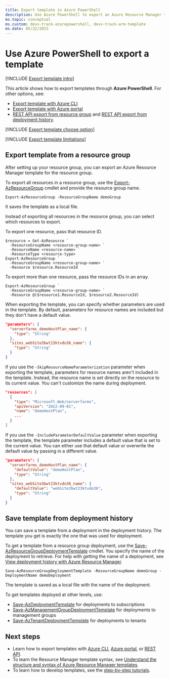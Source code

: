 ```yaml
---
title: Export template in Azure PowerShell
description: Use Azure PowerShell to export an Azure Resource Manager template from resources in your subscription.
ms.topic: conceptual
ms.custom: devx-track-azurepowershell, devx-track-arm-template
ms.date: 05/22/2023
---
```

# Use Azure PowerShell to export a template

[!INCLUDE [Export template intro](../../../includes/resource-manager-export-template-intro.md)]

This article shows how to export templates through **Azure PowerShell**. For other options, see:

* [Export template with Azure CLI](export-template-cli.md)
* [Export template with Azure portal](export-template-portal.md)
* [REST API export from resource group](/rest/api/resources/resourcegroups/exporttemplate) and [REST API export from deployment history](/rest/api/resources/deployments/export-template).

[!INCLUDE [Export template choose option](../../../includes/resource-manager-export-template-choose-option.md)]

[!INCLUDE [Export template limitations](../../../includes/resource-manager-export-template-limitations.md)]

## Export template from a resource group

After setting up your resource group, you can export an Azure Resource Manager template for the resource group.

To export all resources in a resource group, use the [Export-AzResourceGroup](/powershell/module/az.resources/Export-AzResourceGroup) cmdlet and provide the resource group name.

```azurepowershell-interactive
Export-AzResourceGroup -ResourceGroupName demoGroup
```

It saves the template as a local file.

Instead of exporting all resources in the resource group, you can select which resources to export.

To export one resource, pass that resource ID.

```azurepowershell-interactive
$resource = Get-AzResource `
  -ResourceGroupName <resource-group-name> `
  -ResourceName <resource-name> `
  -ResourceType <resource-type>
Export-AzResourceGroup `
  -ResourceGroupName <resource-group-name> `
  -Resource $resource.ResourceId
```

To export more than one resource, pass the resource IDs in an array.

```azurepowershell-interactive
Export-AzResourceGroup `
  -ResourceGroupName <resource-group-name> `
  -Resource @($resource1.ResourceId, $resource2.ResourceId)
```

When exporting the template, you can specify whether parameters are used in the template. By default, parameters for resource names are included but they don't have a default value.

```json
"parameters": {
  "serverfarms_demoHostPlan_name": {
    "type": "String"
  },
  "sites_webSite3bwt23ktvdo36_name": {
    "type": "String"
  }
}
```

If you use the `-SkipResourceNameParameterization` parameter when exporting the template, parameters for resource names aren't included in the template. Instead, the resource name is set directly on the resource to its current value. You can't customize the name during deployment.

```json
"resources": [
  {
    "type": "Microsoft.Web/serverfarms",
    "apiVersion": "2022-09-01",
    "name": "demoHostPlan",
    ...
  }
]
```

If you use the `-IncludeParameterDefaultValue` parameter when exporting the template, the template parameter includes a default value that is set to the current value. You can either use that default value or overwrite the default value by passing in a different value.

```json
"parameters": {
  "serverfarms_demoHostPlan_name": {
    "defaultValue": "demoHostPlan",
    "type": "String"
  },
  "sites_webSite3bwt23ktvdo36_name": {
    "defaultValue": "webSite3bwt23ktvdo36",
    "type": "String"
  }
}
```

## Save template from deployment history

You can save a template from a deployment in the deployment history. The template you get is exactly the one that was used for deployment.

To get a template from a resource group deployment, use the [Save-AzResourceGroupDeploymentTemplate](/powershell/module/az.resources/save-azresourcegroupdeploymenttemplate) cmdlet. You specify the name of the deployment to retrieve. For help with getting the name of a deployment, see [View deployment history with Azure Resource Manager](deployment-history.md).

```azurepowershell-interactive
Save-AzResourceGroupDeploymentTemplate -ResourceGroupName demoGroup -DeploymentName demoDeployment
```

The template is saved as a local file with the name of the deployment.

To get templates deployed at other levels, use:

* [Save-AzDeploymentTemplate](/powershell/module/az.resources/save-azdeploymenttemplate) for deployments to subscriptions
* [Save-AzManagementGroupDeploymentTemplate](/powershell/module/az.resources/save-azmanagementgroupdeploymenttemplate) for deployments to management groups
* [Save-AzTenantDeploymentTemplate](/powershell/module/az.resources/save-aztenantdeploymenttemplate) for deployments to tenants

## Next steps

- Learn how to export templates with [Azure CLI](export-template-cli.md), [Azure portal](export-template-portal.md), or [REST API](/rest/api/resources/resourcegroups/exporttemplate).
- To learn the Resource Manager template syntax, see [Understand the structure and syntax of Azure Resource Manager templates](./syntax.md).
- To learn how to develop templates, see the [step-by-step tutorials](../index.yml).
